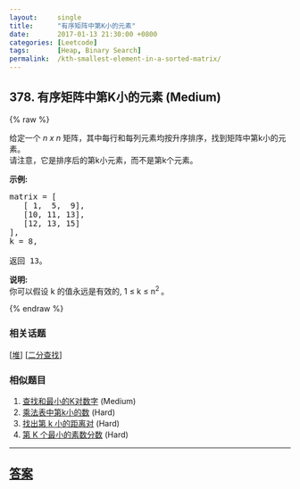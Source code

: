 ```yaml
---
layout:     single
title:      "有序矩阵中第K小的元素"
date:       2017-01-13 21:30:00 +0800
categories: [Leetcode]
tags:       [Heap, Binary Search]
permalink:  /kth-smallest-element-in-a-sorted-matrix/
---
```


## 378. 有序矩阵中第K小的元素 (Medium)

{% raw %}

<p>给定一个&nbsp;<em>n x n&nbsp;</em>矩阵，其中每行和每列元素均按升序排序，找到矩阵中第k小的元素。<br />
请注意，它是排序后的第k小元素，而不是第k个元素。</p>

<p><strong>示例:</strong></p>

<pre>
matrix = [
   [ 1,  5,  9],
   [10, 11, 13],
   [12, 13, 15]
],
k = 8,

返回 13。
</pre>

<p><strong>说明: </strong><br />
你可以假设 k 的值永远是有效的, 1 &le; k &le; n<sup>2&nbsp;</sup>。</p>

{% endraw %}

### 相关话题
  [[堆](https://github.com/openset/leetcode/tree/master/tag/heap/README.md)]
  [[二分查找](https://github.com/openset/leetcode/tree/master/tag/binary-search/README.md)]

### 相似题目
  1. [查找和最小的K对数字](/find-k-pairs-with-smallest-sums) (Medium)
  1. [乘法表中第k小的数](/kth-smallest-number-in-multiplication-table) (Hard)
  1. [找出第 k 小的距离对](/find-k-th-smallest-pair-distance) (Hard)
  1. [第 K 个最小的素数分数](/k-th-smallest-prime-fraction) (Hard)

---

## [答案](https://github.com/openset/leetcode/tree/master/problems/kth-smallest-element-in-a-sorted-matrix)
